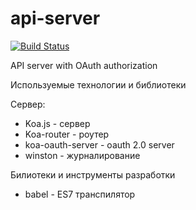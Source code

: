 # api-server
[![Build Status](https://travis-ci.org/budarin/api-server?branch=master)](https://travis-ci.org/budarin/api-server)

API server with OAuth authorization

Используемые технологии и библиотеки

Сервер:
- Koa.js - сервер
- Koa-router - роутер
- koa-oauth-server - oauth 2.0 server
- winston - журналирование

Билиотеки и инструменты разработки
- babel - ES7 транспилятор